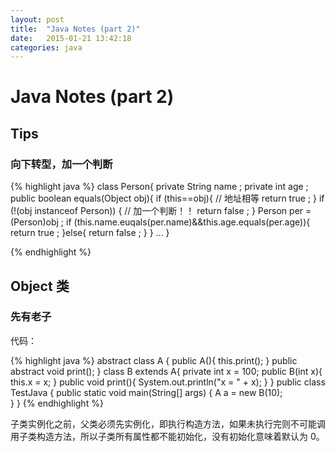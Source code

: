 ```yaml
---
layout: post
title:  "Java Notes (part 2)"
date:   2015-01-21 13:42:18
categories: java
---
```

Java Notes (part 2)
===================

## Tips

### 向下转型，加一个判断

{% highlight java %}
class Person{
	private String name ; 
	private int age ; 
	public boolean equals(Object obj){
		if (this==obj){		// 地址相等
			return true ; 
		}
		if (!(obj instanceof Person)) {		// 加一个判断！！
			return false ; 
		}
		Person per = (Person)obj ; 
		if (this.name.euqals(per.name)&&this.age.equals(per.age)){
			return true ;
		}else{
			return false ;
		}
	}
	...
}

{% endhighlight %}

## Object 类

### 先有老子
代码：

{% highlight java %}
abstract class A {
	public A(){
		this.print();
	}
	public abstract void print();
}
class B extends A{
	private int x = 100;
	public B(int x){
		this.x = x;
	}
	public void print(){
		System.out.println("x = " + x);
	}
}
public class TestJava {
   	public static void main(String[] args) {
 		A a = new B(10); 	 	
   	 } 
}
{% endhighlight %}

子类实例化之前，父类必须先实例化，即执行构造方法，如果未执行完则不可能调用子类构造方法，所以子类所有属性都不能初始化，没有初始化意味着默认为 0。

